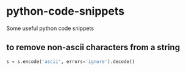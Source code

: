 # python-code-snippets
Some useful python code snippets

## to remove non-ascii characters from a string
```python
s = s.encode('ascii', errors='ignore').decode()
```
